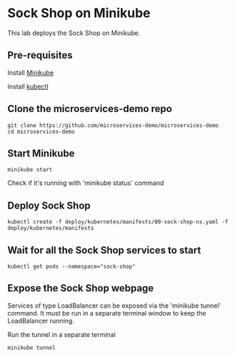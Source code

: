# Sock Shop on Minikube
This lab deploys the Sock Shop on Minikube.

## Pre-requisites
Install [Minikube](https://github.com/kubernetes/minikube?tab=readme-ov-file#minikube)

Install [kubectl](https://kubernetes.io/docs/tasks/tools/)

## Clone the microservices-demo repo
```
git clone https://github.com/microservices-demo/microservices-demo
cd microservices-demo
```

## Start Minikube
```
minikube start
```
Check if it's running with 'minikube status' command

## Deploy Sock Shop
```
kubectl create -f deploy/kubernetes/manifests/00-sock-shop-ns.yaml -f deploy/kubernetes/manifests
```

## Wait for all the Sock Shop services to start
```
kubectl get pods --namespace="sock-shop"
```

## Expose the Sock Shop webpage
Services of type LoadBalancer can be exposed via the 'minikube tunnel' command. It must be run in a separate terminal window to keep the LoadBalancer running.

Run the tunnel in a separate terminal
```
minikube tunnel
```





